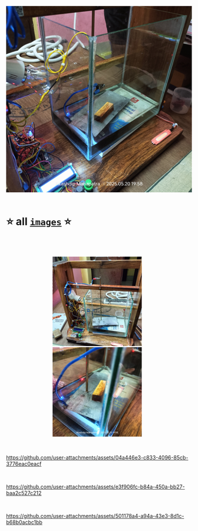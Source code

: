 <img src="05 glass box.jpg">

</br>
</br>

<div style="display: flex; align-items: center; gap: 10px;" align="center">
  
# ⭐ all [**`images`**](https://github.com/akashdip2001/EDM/tree/main/setup/Day%2007%20-%2020-05-2025) ⭐
</div>

</br>
</br>

<p align="center">
  <img src="01 setup.jpg" alt="Image 1" width="48%" style="margin-right: 10px;"/>
  <img src="04 glass.jpg" alt="Image 2" width="48%" style="margin-right: 10px;"/>
</p>

</br>

https://github.com/user-attachments/assets/04a446e3-c833-4096-85cb-3776eac0eacf

</br>

https://github.com/user-attachments/assets/e3f906fc-b84a-450a-bb27-baa2c527c212

</br>

https://github.com/user-attachments/assets/501178a4-a94a-43e3-8d1c-b68b0acbc1bb

